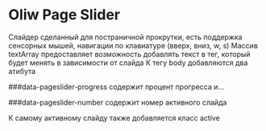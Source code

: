 # Oliw Page Slider
Слайдер сделанный для постраничной прокрутки, есть поддержка сенсорных мышей, навигации по клавиатуре (вверх, вниз, w, s)
Массив textArray предоставляет возможность добавлять текст в тег, который будет менять в зависимости от слайда
К тегу body добавляются два атибута

###data-pageslider-progress
содержит процент прогресса и...

###data-pageslider-number
содержит номер активного слайда

К самому активному слайду также добавляется класс active

